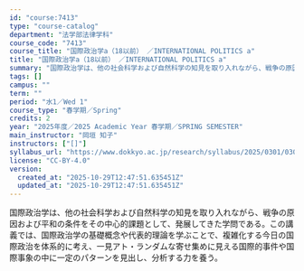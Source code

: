 ```yaml
---
id: "course:7413"
type: "course-catalog"
department: "法学部法律学科"
course_code: "7413"
course_title: "国際政治学a（18以前） ／INTERNATIONAL POLITICS a"
title: "国際政治学a（18以前） ／INTERNATIONAL POLITICS a"
summary: "国際政治学は、他の社会科学および自然科学の知見を取り入れながら、戦争の原因および平和の条件をその中心的課題として、発展してきた学問である。この講義では、国際政治学の基礎概念や代表的理論を学ぶことで、複雑化する今日の国際政治を体系的に考え、一…"
tags: []
campus: ""
term: ""
period: "水1／Wed 1"
course_type: "春学期／Spring"
credits: 2
year: "2025年度／2025 Academic Year 春学期／SPRING SEMESTER"
main_instructor: "岡垣 知子"
instructors: ["[]"]
syllabus_url: "https://www.dokkyo.ac.jp/research/syllabus/2025/0301/0301_07413_ja_JP.html"
license: "CC-BY-4.0"
version:
  created_at: "2025-10-29T12:47:51.635451Z"
  updated_at: "2025-10-29T12:47:51.635451Z"
---
```

国際政治学は、他の社会科学および自然科学の知見を取り入れながら、戦争の原因および平和の条件をその中心的課題として、発展してきた学問である。この講義では、国際政治学の基礎概念や代表的理論を学ぶことで、複雑化する今日の国際政治を体系的に考え、一見アト・ランダムな寄せ集めに見える国際的事件や国際事象の中に一定のパターンを見出し、分析する力を養う。
